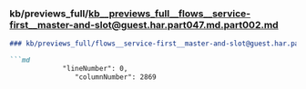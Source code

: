 ### kb/previews_full/kb__previews_full__flows__service-first__master-and-slot@guest.har.part047.md.part002.md

```md
### kb/previews_full/flows__service-first__master-and-slot@guest.har.part047.md (part 002)

```md
             "lineNumber": 0,
                "columnNumber": 2869
   
```

```

```
